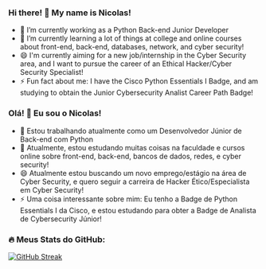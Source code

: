 ### Hi there! 👋 My name is Nicolas!

- 🔭 I’m currently working as a Python Back-end Junior Developer
- 🌱 I’m currently learning a lot of things at college and online courses about front-end, back-end, databases, network, and cyber security!
- 😄 I'm currently aiming for a new job/internship in the Cyber Security area, and I want to pursue the career of an Ethical Hacker/Cyber Security Specialist!
- ⚡ Fun fact about me: I have the Cisco Python Essentials I Badge, and am studying to obtain the Junior Cybersecurity Analist Career Path Badge!


### Olá! 👋 Eu sou o Nicolas!

- 🔭 Estou trabalhando atualmente como um Desenvolvedor Júnior de Back-end com Python
- 🌱 Atualmente, estou estudando muitas coisas na faculdade e cursos online sobre front-end, back-end, bancos de dados, redes, e cyber security!
- 😄 Atualmente estou buscando um novo emprego/estágio na área de Cyber Security, e quero seguir a carreira de Hacker Ético/Especialista em Cyber Security!
- ⚡ Uma coisa interessante sobre mim: Eu tenho a Badge de Python Essentials I da Cisco, e estou estudando para obter a Badge de Analista de Cybersecurity Júnior!


### 🔥 Meus Stats do GitHub:
[![GitHub Streak](http://github-readme-streak-stats.herokuapp.com?user=NfSilveira&theme=dark&background=000000)](https://git.io/streak-stats)

<!--
**NfSilveira/NfSilveira** is a ✨ _special_ ✨ repository because its `README.md` (this file) appears on your GitHub profile.

Here are some ideas to get you started:

- 🔭 I’m currently working on ...
- 🌱 I’m currently learning ...
- 👯 I’m looking to collaborate on ...
- 🤔 I’m looking for help with ...
- 💬 Ask me about ...
- 📫 How to reach me: ...
- 😄 Pronouns: ...
- ⚡ Fun fact: ...
-->
